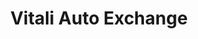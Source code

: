 ---
title: "Vitali Auto Exchange"
url: /johnson-city/vitali-auto-exchange-main-street/
shop: car
---